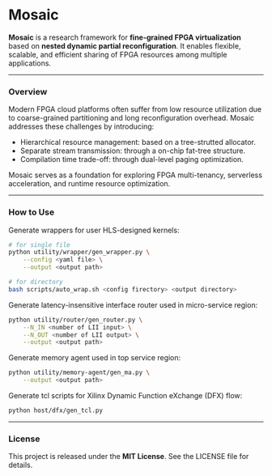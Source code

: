 # Mosaic

**Mosaic** is a research framework for **fine-grained FPGA virtualization** based on **nested dynamic partial reconfiguration**. It enables flexible, scalable, and efficient sharing of FPGA resources among multiple applications.

---

### Overview

Modern FPGA cloud platforms often suffer from low resource utilization due to coarse-grained partitioning and long reconfiguration overhead. Mosaic addresses these challenges by introducing:

- Hierarchical resource management: based on a tree-strutted allocator.
- Separate stream transmission: through a on-chip fat-tree structure.
- Compilation time trade-off: through dual-level paging optimization.

Mosaic serves as a foundation for exploring FPGA multi-tenancy, serverless acceleration, and runtime resource optimization.

---

### How to Use

Generate wrappers for user HLS-designed kernels:

```bash
# for single file
python utility/wrapper/gen_wrapper.py \
	--config <yaml file> \
	--output <output path>

# for directory
bash scripts/auto_wrap.sh <config firectory> <output directory>
```

Generate latency-insensitive interface router used in micro-service region:

```bash
python utility/router/gen_router.py \
	--N_IN <number of LII input> \
	--N_OUT <number of LII output> \
	--output <output path>
```

Generate memory agent used in top service region:

```bash
python utility/memory-agent/gen_ma.py \
	--output <output path>
```

Generate tcl scripts for Xilinx Dynamic Function eXchange (DFX) flow:

```bash
python host/dfx/gen_tcl.py
```

---

### License

This project is released under the **MIT License**. See the LICENSE file for details.

